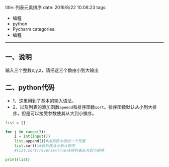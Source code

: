 title: 列表元素排序
date: 2016/8/22 10:08:23
tags:
- 编程
- python
- Pycharm
categories:
- 编程
---

## 一、说明
输入三个整数x,y,z，请把这三个数由小到大输出

<!-- more -->

## 二、python代码
- 1、这里用到了基本的输入语法。
- 2、以及列表的添加函数`apeend`和排序函数`sort`。排序函数默认从小到大排序，但是可以接受参数使其从大到小排序。

```python
list = []

for j in range(3):
    i = int(input())
    list.append(i)#向列表中添加一个元素
    list.sort()#将列表从小到大排序
    #list.sort(reverse=True)#将列表从大到小排序

print(list)
```
